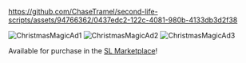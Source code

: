 
https://github.com/ChaseTramel/second-life-scripts/assets/94766362/0437edc2-122c-4081-980b-4133db3d2f38

![ChristmasMagicAd1](https://github.com/ChaseTramel/second-life-scripts/assets/94766362/27c6bb23-80ce-4fab-aa21-739aeb363a60)
![ChristmasMagicAd2](https://github.com/ChaseTramel/second-life-scripts/assets/94766362/dcad07a0-ee02-4939-87a1-85d36568fcd1)
![ChristmasMagicAd3](https://github.com/ChaseTramel/second-life-scripts/assets/94766362/4e1f80a6-057d-4112-a6d2-ba1cc3c81b1f)

Available for purchase in the [SL Marketplace](https://marketplace.secondlife.com/p/Christmas-Magic-Sounds-Littlepaws/24310242)!
